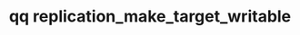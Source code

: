 ---
category: replication
command: replication_make_target_writable
keywords: qq, qq_cli, replication_make_target_writable
optional_options:
- alternate: []
  help: Unique identifier of the target replication relationship
  name: --id
  required: true
- alternate: []
  help: Do not prompt
  name: --force
  required: false
permalink: /qq-cli-command-guide/replication/replication_make_target_writable.html
positional_options: []
sidebar: qq_cli_command_reference_sidebar
summary: This section explains how to use the <code>qq replication_make_target_writable</code>
  command.
synopsis: Revert target directory to the latest recovery point.
title: qq replication_make_target_writable
usage: qq replication_make_target_writable [-h] --id ID [--force]

---